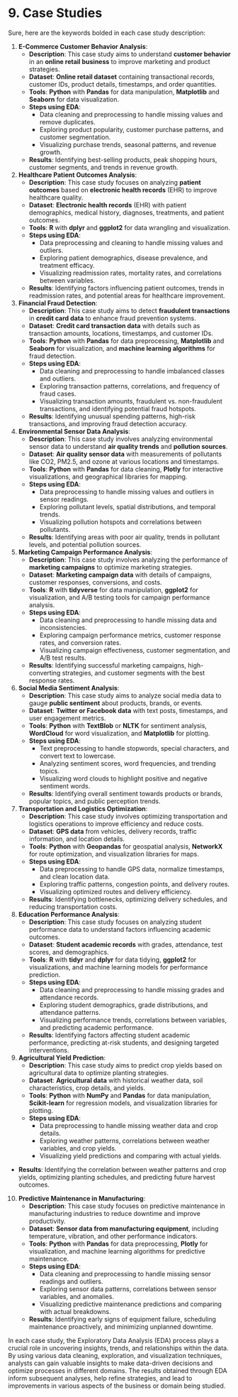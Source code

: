 # 9. Case Studies

Sure, here are the keywords bolded in each case study description:

1. **E-Commerce Customer Behavior Analysis**:
   * **Description**: This case study aims to understand **customer behavior** in an **online retail business** to improve marketing and product strategies.
   * **Dataset**: **Online retail dataset** containing transactional records, customer IDs, product details, timestamps, and order quantities.
   * **Tools**: **Python** with **Pandas** for data manipulation, **Matplotlib** and **Seaborn** for data visualization.
   * **Steps using EDA**:
     * Data cleaning and preprocessing to handle missing values and remove duplicates.
     * Exploring product popularity, customer purchase patterns, and customer segmentation.
     * Visualizing purchase trends, seasonal patterns, and revenue growth.
   * **Results**: Identifying best-selling products, peak shopping hours, customer segments, and trends in revenue growth.
2. **Healthcare Patient Outcomes Analysis**:
   * **Description**: This case study focuses on analyzing **patient outcomes** based on **electronic health records** (EHR) to improve healthcare quality.
   * **Dataset**: **Electronic health records** (EHR) with patient demographics, medical history, diagnoses, treatments, and patient outcomes.
   * **Tools**: **R** with **dplyr** and **ggplot2** for data wrangling and visualization.
   * **Steps using EDA**:
     * Data preprocessing and cleaning to handle missing values and outliers.
     * Exploring patient demographics, disease prevalence, and treatment efficacy.
     * Visualizing readmission rates, mortality rates, and correlations between variables.
   * **Results**: Identifying factors influencing patient outcomes, trends in readmission rates, and potential areas for healthcare improvement.
3. **Financial Fraud Detection**:
   * **Description**: This case study aims to detect **fraudulent transactions** in **credit card data** to enhance fraud prevention systems.
   * **Dataset**: **Credit card transaction data** with details such as transaction amounts, locations, timestamps, and customer IDs.
   * **Tools**: **Python** with **Pandas** for data preprocessing, **Matplotlib** and **Seaborn** for visualization, and **machine learning algorithms** for fraud detection.
   * **Steps using EDA**:
     * Data cleaning and preprocessing to handle imbalanced classes and outliers.
     * Exploring transaction patterns, correlations, and frequency of fraud cases.
     * Visualizing transaction amounts, fraudulent vs. non-fraudulent transactions, and identifying potential fraud hotspots.
   * **Results**: Identifying unusual spending patterns, high-risk transactions, and improving fraud detection accuracy.
4. **Environmental Sensor Data Analysis**:
   * **Description**: This case study involves analyzing environmental sensor data to understand **air quality trends** and **pollution sources**.
   * **Dataset**: **Air quality sensor data** with measurements of pollutants like CO2, PM2.5, and ozone at various locations and timestamps.
   * **Tools**: **Python** with **Pandas** for data cleaning, **Plotly** for interactive visualizations, and geographical libraries for mapping.
   * **Steps using EDA**:
     * Data preprocessing to handle missing values and outliers in sensor readings.
     * Exploring pollutant levels, spatial distributions, and temporal trends.
     * Visualizing pollution hotspots and correlations between pollutants.
   * **Results**: Identifying areas with poor air quality, trends in pollutant levels, and potential pollution sources.
5. **Marketing Campaign Performance Analysis**:
   * **Description**: This case study involves analyzing the performance of **marketing campaigns** to optimize marketing strategies.
   * **Dataset**: **Marketing campaign data** with details of campaigns, customer responses, conversions, and costs.
   * **Tools**: **R** with **tidyverse** for data manipulation, **ggplot2** for visualization, and A/B testing tools for campaign performance analysis.
   * **Steps using EDA**:
     * Data cleaning and preprocessing to handle missing data and inconsistencies.
     * Exploring campaign performance metrics, customer response rates, and conversion rates.
     * Visualizing campaign effectiveness, customer segmentation, and A/B test results.
   * **Results**: Identifying successful marketing campaigns, high-converting strategies, and customer segments with the best response rates.
6. **Social Media Sentiment Analysis**:
   * **Description**: This case study aims to analyze social media data to gauge **public sentiment** about products, brands, or events.
   * **Dataset**: **Twitter or Facebook data** with text posts, timestamps, and user engagement metrics.
   * **Tools**: **Python** with **TextBlob** or **NLTK** for sentiment analysis, **WordCloud** for word visualization, and **Matplotlib** for plotting.
   * **Steps using EDA**:
     * Text preprocessing to handle stopwords, special characters, and convert text to lowercase.
     * Analyzing sentiment scores, word frequencies, and trending topics.
     * Visualizing word clouds to highlight positive and negative sentiment words.
   * **Results**: Identifying overall sentiment towards products or brands, popular topics, and public perception trends.
7. **Transportation and Logistics Optimization**:
   * **Description**: This case study involves optimizing transportation and logistics operations to improve efficiency and reduce costs.
   * **Dataset**: **GPS data** from vehicles, delivery records, traffic information, and location details.
   * **Tools**: **Python** with **Geopandas** for geospatial analysis, **NetworkX** for route optimization, and visualization libraries for maps.
   * **Steps using EDA**:
     * Data preprocessing to handle GPS data, normalize timestamps, and clean location data.
     * Exploring traffic patterns, congestion points, and delivery routes.
     * Visualizing optimized routes and delivery efficiency.
   * **Results**: Identifying bottlenecks, optimizing delivery schedules, and reducing transportation costs.
8. **Education Performance Analysis**:
   * **Description**: This case study focuses on analyzing student performance data to understand factors influencing academic outcomes.
   * **Dataset**: **Student academic records** with grades, attendance, test scores, and demographics.
   * **Tools**: **R** with **tidyr** and **dplyr** for data tidying, **ggplot2** for visualizations, and machine learning models for performance prediction.
   * **Steps using EDA**:
     * Data cleaning and preprocessing to handle missing grades and attendance records.
     * Exploring student demographics, grade distributions, and attendance patterns.
     * Visualizing performance trends, correlations between variables, and predicting academic performance.
   * **Results**: Identifying factors affecting student academic performance, predicting at-risk students, and designing targeted interventions.
9. **Agricultural Yield Prediction**:
   * **Description**: This case study aims to predict crop yields based on agricultural data to optimize planting strategies.
   * **Dataset**: **Agricultural data** with historical weather data, soil characteristics, crop details, and yields.
   * **Tools**: **Python** with **NumPy** and **Pandas** for data manipulation, **Scikit-learn** for regression models, and visualization libraries for plotting.
   * **Steps using EDA**:
     * Data preprocessing to handle missing weather data and crop details.
     * Exploring weather patterns, correlations between weather variables, and crop yields.
     * Visualizing yield predictions and comparing with actual yields.

* **Results**: Identifying the correlation between weather patterns and crop yields, optimizing planting schedules, and predicting future harvest outcomes.

10. **Predictive Maintenance in Manufacturing**:
    * **Description**: This case study focuses on predictive maintenance in manufacturing industries to reduce downtime and improve productivity.
    * **Dataset**: **Sensor data from manufacturing equipment**, including temperature, vibration, and other performance indicators.
    * **Tools**: **Python** with **Pandas** for data preprocessing, **Plotly** for visualization, and machine learning algorithms for predictive maintenance.
    * **Steps using EDA**:
      * Data cleaning and preprocessing to handle missing sensor readings and outliers.
      * Exploring sensor data patterns, correlations between sensor variables, and anomalies.
      * Visualizing predictive maintenance predictions and comparing with actual breakdowns.
    * **Results**: Identifying early signs of equipment failure, scheduling maintenance proactively, and minimizing unplanned downtime.

In each case study, the Exploratory Data Analysis (EDA) process plays a crucial role in uncovering insights, trends, and relationships within the data. By using various data cleaning, exploration, and visualization techniques, analysts can gain valuable insights to make data-driven decisions and optimize processes in different domains. The results obtained through EDA inform subsequent analyses, help refine strategies, and lead to improvements in various aspects of the business or domain being studied.
